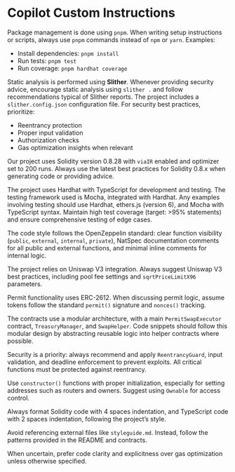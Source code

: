 # Copilot Custom Instructions

Package management is done using `pnpm`. When writing setup instructions or scripts, always use `pnpm` commands instead of `npm` or `yarn`. Examples:

-   Install dependencies: `pnpm install`
-   Run tests: `pnpm test`
-   Run coverage: `pnpm hardhat coverage`

Static analysis is performed using **Slither**. Whenever providing security advice, encourage static analysis using `slither .` and follow recommendations typical of Slither reports. The project includes a `slither.config.json` configuration file. For security best practices, prioritize:

-   Reentrancy protection
-   Proper input validation
-   Authorization checks
-   Gas optimization insights when relevant

Our project uses Solidity version 0.8.28 with `viaIR` enabled and optimizer set to 200 runs. Always use the latest best practices for Solidity 0.8.x when generating code or providing advice.

The project uses Hardhat with TypeScript for development and testing. The testing framework used is Mocha, integrated with Hardhat. Any examples involving testing should use Hardhat, ethers.js (version 6), and Mocha with TypeScript syntax. Maintain high test coverage (target: >95% statements) and ensure comprehensive testing of edge cases.

The code style follows the OpenZeppelin standard: clear function visibility (`public`, `external`, `internal`, `private`), NatSpec documentation comments for all public and external functions, and minimal inline comments for internal logic.

The project relies on Uniswap V3 integration. Always suggest Uniswap V3 best practices, including pool fee settings and `sqrtPriceLimitX96` parameters.

Permit functionality uses ERC-2612. When discussing permit logic, assume tokens follow the standard `permit()` signature and `nonces()` tracking.

The contracts use a modular architecture, with a main `PermitSwapExecutor` contract, `TreasuryManager`, and `SwapHelper`. Code snippets should follow this modular design by abstracting reusable logic into helper contracts where possible.

Security is a priority: always recommend and apply `ReentrancyGuard`, input validation, and deadline enforcement to prevent exploits. All critical functions must be protected against reentrancy.

Use `constructor()` functions with proper initialization, especially for setting addresses such as routers and owners. Suggest using `Ownable` for access control.

Always format Solidity code with 4 spaces indentation, and TypeScript code with 2 spaces indentation, following the project’s style.

Avoid referencing external files like `styleguide.md`. Instead, follow the patterns provided in the README and contracts.

When uncertain, prefer code clarity and explicitness over gas optimization unless otherwise specified.

